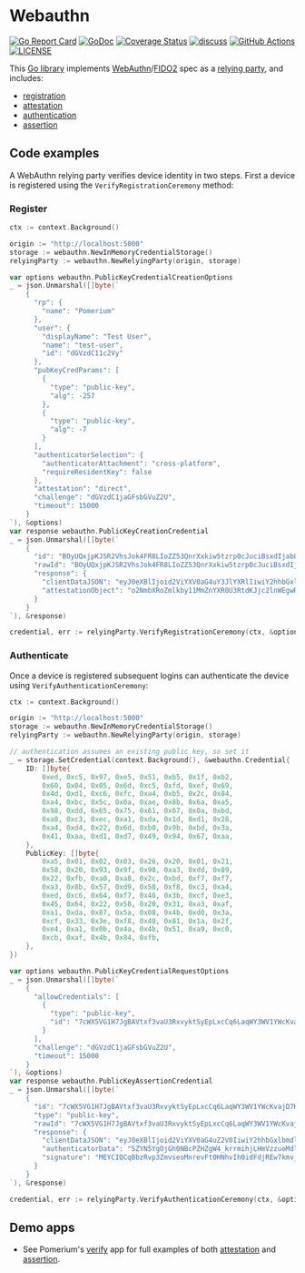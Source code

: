 # Webauthn

[![Go Report Card](https://goreportcard.com/badge/github.com/pomerium/webauthn)](https://goreportcard.com/report/github.com/pomerium/webauthn) [![GoDoc](https://pkg.go.dev/badge/github.com/pomerium/webauthn?status.svg)](https://pkg.go.dev/github.com/pomerium/webauthn?tab=doc) [![Coverage Status](https://coveralls.io/repos/github/pomerium/webauthn/badge.svg?branch=main)](https://coveralls.io/github/pomerium/webauthn?branch=main) [![discuss](https://img.shields.io/discourse/posts?server=https%3A%2F%2Fdiscuss.pomerium.com%2F&label=discuss)](https://discuss.pomerium.com/) [![GitHub Actions](https://img.shields.io/github/actions/workflow/status/pomerium/webauthn/test.yml?style=flat)](https://github.com/pomerium/webauthn/actions/workflows/test.yml) [![LICENSE](https://img.shields.io/github/license/pomerium/webauthn.svg)](https://github.com/pomerium/webauthn/blob/master/LICENSE)

This [Go library](https://pkg.go.dev/github.com/pomerium/webauthn) implements [WebAuthn](https://www.w3.org/TR/webauthn/)/[FIDO2](https://fidoalliance.org/fido2/) spec as a [relying party](https://www.w3.org/TR/webauthn/#relying-party), and includes:

- [registration](https://www.w3.org/TR/webauthn/#usecase-registration)
- [attestation](https://www.w3.org/TR/webauthn/#attestation)
- [authentication](https://www.w3.org/TR/webauthn/#usecase-authentication)
- [assertion](https://www.w3.org/TR/webauthn/#authentication-assertion)

## Code examples

A WebAuthn relying party verifies device identity in two steps. First a device is registered using the `VerifyRegistrationCeremony` method: 

### Register
```go
ctx := context.Background()

origin := "http://localhost:5000"
storage := webauthn.NewInMemoryCredentialStorage()
relyingParty := webauthn.NewRelyingParty(origin, storage)

var options webauthn.PublicKeyCredentialCreationOptions
_ = json.Unmarshal([]byte(`
    {
      "rp": {
        "name": "Pomerium"
      },
      "user": {
        "displayName": "Test User",
        "name": "test-user",
        "id": "dGVzdC11c2Vy"
      },
      "pubKeyCredParams": [
        {
          "type": "public-key",
          "alg": -257
        },
        {
          "type": "public-key",
          "alg": -7
        }
      ],
      "authenticatorSelection": {
        "authenticatorAttachment": "cross-platform",
        "requireResidentKey": false
      },
      "attestation": "direct",
      "challenge": "dGVzdC1jaGFsbGVuZ2U",
      "timeout": 15000
    }
`), &options)
var response webauthn.PublicKeyCreationCredential
_ = json.Unmarshal([]byte(`
    {
      "id": "BOyUQxjpKJSR2VhsJok4FR8LIoZZ53QnrXxkiw5tzrp0cJuciBsxdIjabLjB6ebQMuKPqmMIPanM28HzGB9sig",
      "rawId": "BOyUQxjpKJSR2VhsJok4FR8LIoZZ53QnrXxkiw5tzrp0cJuciBsxdIjabLjB6ebQMuKPqmMIPanM28HzGB9sig",
      "response": {
        "clientDataJSON": "eyJ0eXBlIjoid2ViYXV0aG4uY3JlYXRlIiwiY2hhbGxlbmdlIjoiZEdWemRDMWphR0ZzYkdWdVoyVSIsIm9yaWdpbiI6Imh0dHA6Ly9sb2NhbGhvc3Q6NTAwMCIsImNyb3NzT3JpZ2luIjpmYWxzZSwib3RoZXJfa2V5c19jYW5fYmVfYWRkZWRfaGVyZSI6ImRvIG5vdCBjb21wYXJlIGNsaWVudERhdGFKU09OIGFnYWluc3QgYSB0ZW1wbGF0ZS4gU2VlIGh0dHBzOi8vZ29vLmdsL3lhYlBleCJ9",
        "attestationObject": "o2NmbXRoZmlkby11MmZnYXR0U3RtdKJjc2lnWEgwRgIhAIwctsPvNyXT6gEFJnqWlYqy_GBgNawLRrdZUwy8KpYqAiEAoQ6ct84cs9xyKo3v4c2HBGs1T7wg67oepLeiRa8vUG1jeDVjgVkBXTCCAVkwggEAoAMCAQICAQEwCgYIKoZIzj0EAwIwKDEVMBMGA1UEAxMMU2VjdXJpdHkgS2V5MQ8wDQYDVQQKEwZHb29nbGUwIhgPMjAwMDAxMDEwMDAwMDBaGA8yMDk5MTIzMTIzNTk1OVowKDEVMBMGA1UEAxMMU2VjdXJpdHkgS2V5MQ8wDQYDVQQKEwZHb29nbGUwWTATBgcqhkjOPQIBBggqhkjOPQMBBwNCAAQ_1ZtuIheQTnPrYNbFIME1flmt6RjmX7dUQbpOUwIl4lhN_I6gOiWBaocqrYWJlGVyXN4uYV31iKY73Zw1EjhaoxcwFTATBgsrBgEEAYLlHAIBAQQEAwIEMDAKBggqhkjOPQQDAgNHADBEAiBKHLlAEJFmo0of3IiO6Afg2kn8Rmn0wa4ml4ANfsBW9AIgauaLpiP9LGBRXYS7hq1B-GSzl40V8PR_k2HkZ76RDuxoYXV0aERhdGFYxEmWDeWIDoxodDQXD2R2YFuP5K65ooYyx5lc87qDHZdjQQAAAAAAAAAAAAAAAAAAAAAAAAAAAEAE7JRDGOkolJHZWGwmiTgVHwsihlnndCetfGSLDm3OunRwm5yIGzF0iNpsuMHp5tAy4o-qYwg9qczbwfMYH2yKpQECAyYgASFYID1HLxI1bZD28OItYBsrBNkz8hr_YWX_sIht0GVmMNCcIlggze0LBzzUxMeF3sWcDzsHXr-hxGEQgwjZBjQg2dcdp7Y"
      }
    }
`), &response)

credential, err := relyingParty.VerifyRegistrationCeremony(ctx, &options, &response)
```


### Authenticate
Once a device is registered subsequent logins can authenticate the device using `VerifyAuthenticationCeremony`:

```go
ctx := context.Background()

origin := "http://localhost:5000"
storage := webauthn.NewInMemoryCredentialStorage()
relyingParty := webauthn.NewRelyingParty(origin, storage)

// authentication assumes an existing public key, so set it
_ = storage.SetCredential(context.Background(), &webauthn.Credential{
    ID: []byte{
        0xed, 0xc5, 0x97, 0xe5, 0x51, 0xb5, 0x1f, 0xb2,
        0x60, 0x04, 0x05, 0x6d, 0xc5, 0xfd, 0xef, 0x69,
        0x4d, 0xd1, 0xc6, 0xfc, 0xa4, 0xb5, 0x2c, 0x84,
        0xa4, 0xbc, 0x5c, 0x0a, 0xae, 0x8b, 0x6a, 0xa5,
        0x98, 0xdd, 0x65, 0x75, 0x61, 0x67, 0x0a, 0xbd,
        0xa8, 0xc3, 0xec, 0xa1, 0xda, 0x1d, 0xd1, 0x28,
        0xa4, 0xd4, 0x22, 0x6d, 0xb0, 0x9b, 0xbd, 0x3a,
        0x41, 0xaa, 0xd1, 0xd7, 0x49, 0x94, 0x67, 0xaa,
    },
    PublicKey: []byte{
        0xa5, 0x01, 0x02, 0x03, 0x26, 0x20, 0x01, 0x21,
        0x58, 0x20, 0x93, 0x9f, 0x98, 0xa3, 0xdd, 0x89,
        0x22, 0xfb, 0xa0, 0xa8, 0x2c, 0xbd, 0xf7, 0xf7,
        0xa3, 0x8b, 0x57, 0xd9, 0x58, 0xf8, 0xc3, 0xa4,
        0xed, 0xc6, 0x64, 0xf7, 0x46, 0x3b, 0xcf, 0xe3,
        0x45, 0x64, 0x22, 0x58, 0x20, 0x31, 0xa3, 0xaf,
        0xa1, 0xda, 0x87, 0x5a, 0x08, 0x4b, 0xd0, 0x3a,
        0xcf, 0x33, 0x3e, 0xf8, 0x40, 0x81, 0x1a, 0x2f,
        0xe4, 0xa1, 0x0b, 0x4a, 0x4b, 0x51, 0xa9, 0xc0,
        0xcb, 0xaf, 0x4b, 0x84, 0xfb,
    },
})

var options webauthn.PublicKeyCredentialRequestOptions
_ = json.Unmarshal([]byte(`
    {
      "allowCredentials": [
        {
          "type": "public-key",
          "id": "7cWX5VG1H7JgBAVtxf3vaU3RxvyktSyEpLxcCq6LaqWY3WV1YWcKvajD7KHaHdEopNQibbCbvTpBqtHXSZRnqg"
        }
      ],
      "challenge": "dGVzdC1jaGFsbGVuZ2U",
      "timeout": 15000
    }
`), &options)
var response webauthn.PublicKeyAssertionCredential
_ = json.Unmarshal([]byte(`
    {
      "id": "7cWX5VG1H7JgBAVtxf3vaU3RxvyktSyEpLxcCq6LaqWY3WV1YWcKvajD7KHaHdEopNQibbCbvTpBqtHXSZRnqg",
      "type": "public-key",
      "rawId": "7cWX5VG1H7JgBAVtxf3vaU3RxvyktSyEpLxcCq6LaqWY3WV1YWcKvajD7KHaHdEopNQibbCbvTpBqtHXSZRnqg",
      "response": {
        "clientDataJSON": "eyJ0eXBlIjoid2ViYXV0aG4uZ2V0IiwiY2hhbGxlbmdlIjoiZEdWemRDMWphR0ZzYkdWdVoyVSIsIm9yaWdpbiI6Imh0dHA6Ly9sb2NhbGhvc3Q6NTAwMCIsImNyb3NzT3JpZ2luIjpmYWxzZX0",
        "authenticatorData": "SZYN5YgOjGh0NBcPZHZgW4_krrmihjLHmVzzuoMdl2MBAAAAAQ",
        "signature": "MEYCIQCqBbzRvp3ZmvseoMnrevFt0HNhvIh0idFdjREw7kmv_AIhAPFPTNL0lnAsgCmemU4BReqSBPYKAw5uEKfmYI4rp9Lf"
      }
    }
`), &response)

credential, err := relyingParty.VerifyAuthenticationCeremony(ctx, &options, &response)
```

## Demo apps

- See Pomerium's [verify](https://github.com/pomerium/verify) app for full examples of both [attestation](https://www.w3.org/TR/webauthn/#sctn-attestation) and [assertion](https://www.w3.org/TR/webauthn/#verifying-assertion).
